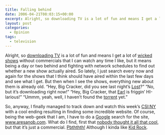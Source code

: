 ```yaml
---
title: Falling behind
date: 2006-04-21T08:03:15+00:00
excerpt: Alright, so downloading TV is a lot of fun and means I get a lot of wicked shows without commercials that I can watch
layout: post
categories:
  - Opinion
tags:
  - television
---
```

Alright, so [downloading TV](http://thepiratebay.se/) is a lot of fun and means I get a lot of [wicked shows](http://www.regenesistv.com/) without commercials that I can watch any time I like, but it means being a day or two behind and fighting with network schedules to find out whether a new show actually aired. So lately, I just search every now and again for the shows that I think should have aired within the last few days and see what I get. But then when I see the shows, everything new about them is already old. &#8220;Hey, Big Cracker, did you see last night&#8217;s [Lost](http://abc.go.com/primetime/lost/)?&#8221; &#8220;No, but it&#8217;s downloading right now!&#8221; &#8220;Hey, Big Cracker, that [Earl](http://www.tv.com/shows/my-name-is-earl/) is friggin&#8217; HI-larious!&#8221; &#8220;Ummm, yeah, well, I haven&#8217;t found the [torrent](http://www.bittorrent.com/) yet.&#8221;

So, anyway, I finally managed to track down and watch this week&#8217;s [CSI:NY](http://www.cbs.com/primetime/csi_ny/) with a cool ending resulting in finding some incredible website. Of course, being the web-geek that I am, I have to do a [Google](http://www.google.ca/) search for the site, www.aresanob.com. What do I find, first that [nobody thought it all that cool](http://itsamonkey.blogspot.com/2006/04/aresanob.html), but that it&#8217;s just a commercial. [Pbththth!](http://www.bbc.co.uk/dna/h2g2/A284528) Although I kinda like [Kid Rock](http://www.kidrock.com/).